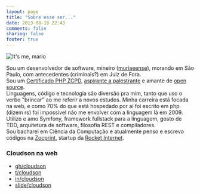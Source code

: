 ```yaml
---
layout: page
title: "Sobre esse ser..."
date: 2013-08-18 22:43
comments: false
sharing: false
footer: true
---
```


![It's me, mario](http://gravatar.com/avatar/6df26656e0054a86babb6f83e06cf203.jpg?s=128) 

Sou um desenvolvedor de software, mineiro ([muriaeense](http://pt.wikipedia.org/wiki/Muria%C3%A9)), morando em São Paulo, com antecedentes (criminais?) em  Juiz de Fora.  
Sou um [Certificado PHP ZCPD](http://zend.com/en/store/education/certification/yellow-pages.php#show-ClientCandidateID=ZEND024222), [aspirante a palestrante](http://www.slideshare.net/cloudson) e amante de [open source](http://github.com/cloudson).  
Linguagens, código e tecnologia são diversão pra mim, tanto que uso o verbo "brincar" ao me referir a novos estudos. 
Minha carreira está focada na web, e como 70% do que está hospedado por aí foi escrito em php (dizem rs) foi impossível não me envolver com a linguagem lá em 2009. 
Utilizo e amo Symfony, framework fullstack para a linguagem, gosto de TDD, arquitetura de software, filosofia REST e compiladores.   
Sou bacharel em Ciência da Computação e atualmente penso e escrevo códigos na [Zocprint](http://zocprint.com.br), startup da [Rocket Internet](http://rocket-internet.de). 

### Cloudson na web 

* [gh/cloudson](http://github.com/cloudson)
* [t/cloudson](http://twitter.com/cloudson)
* [in/cloudson](http://linkedin/in/cloudson)
* [slide/cloudson](http://www.slideshare.net/cloudson)
